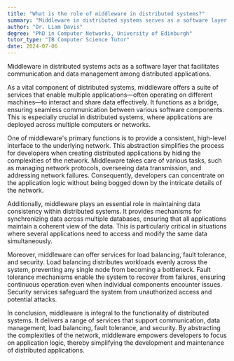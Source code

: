 ```yaml
---
title: "What is the role of middleware in distributed systems?"
summary: "Middleware in distributed systems serves as a software layer that enables communication and data management between distributed applications."
author: "Dr. Liam Davis"
degree: "PhD in Computer Networks, University of Edinburgh"
tutor_type: "IB Computer Science Tutor"
date: 2024-07-06
---
```


Middleware in distributed systems acts as a software layer that facilitates communication and data management among distributed applications.

As a vital component of distributed systems, middleware offers a suite of services that enable multiple applications—often operating on different machines—to interact and share data effectively. It functions as a bridge, ensuring seamless communication between various software components. This is especially crucial in distributed systems, where applications are deployed across multiple computers or networks.

One of middleware's primary functions is to provide a consistent, high-level interface to the underlying network. This abstraction simplifies the process for developers when creating distributed applications by hiding the complexities of the network. Middleware takes care of various tasks, such as managing network protocols, overseeing data transmission, and addressing network failures. Consequently, developers can concentrate on the application logic without being bogged down by the intricate details of the network.

Additionally, middleware plays an essential role in maintaining data consistency within distributed systems. It provides mechanisms for synchronizing data across multiple databases, ensuring that all applications maintain a coherent view of the data. This is particularly critical in situations where several applications need to access and modify the same data simultaneously.

Moreover, middleware can offer services for load balancing, fault tolerance, and security. Load balancing distributes workloads evenly across the system, preventing any single node from becoming a bottleneck. Fault tolerance mechanisms enable the system to recover from failures, ensuring continuous operation even when individual components encounter issues. Security services safeguard the system from unauthorized access and potential attacks.

In conclusion, middleware is integral to the functionality of distributed systems. It delivers a range of services that support communication, data management, load balancing, fault tolerance, and security. By abstracting the complexities of the network, middleware empowers developers to focus on application logic, thereby simplifying the development and maintenance of distributed applications.
    